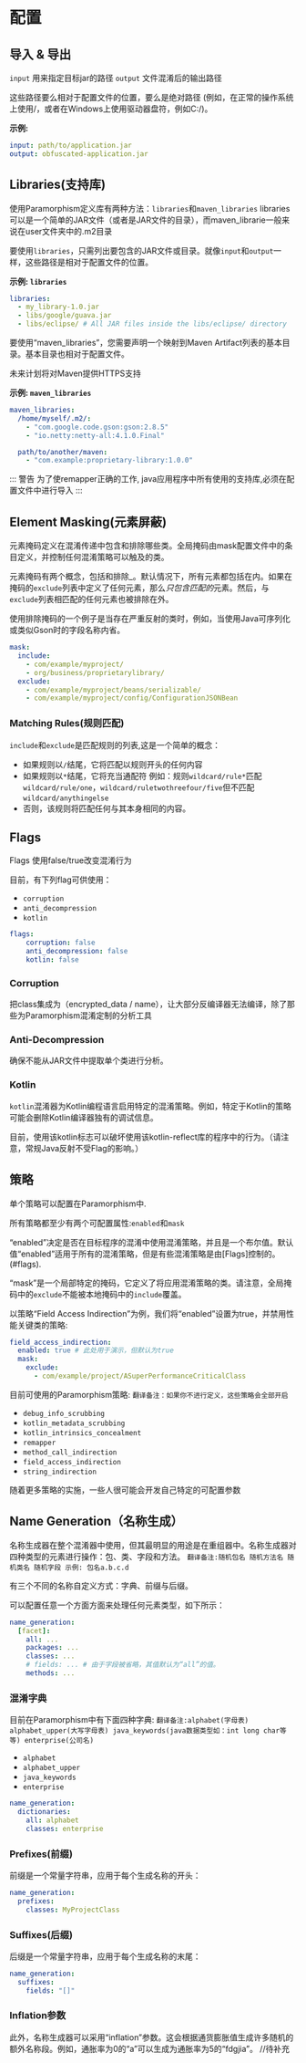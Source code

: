 # 配置

## 导入 & 导出

`input` 用来指定目标jar的路径 `output` 文件混淆后的输出路径

这些路径要么相对于配置文件的位置，要么是绝对路径 (例如，在正常的操作系统上使用/，或者在Windows上使用驱动器盘符，例如C:/)。

**示例:**

```yml
input: path/to/application.jar
output: obfuscated-application.jar
```

## Libraries(支持库)

使用Paramorphism定义库有两种方法：`libraries`和`maven_libraries`  libraries可以是一个简单的JAR文件（或者是JAR文件的目录），而maven_librarie一般来说在user文件夹中的.m2目录

要使用`libraries`，只需列出要包含的JAR文件或目录。就像`input`和`output`一样，这些路径是相对于配置文件的位置。

**示例: `libraries`**

```yml
libraries:
  - my_library-1.0.jar
  - libs/google/guava.jar
  - libs/eclipse/ # All JAR files inside the libs/eclipse/ directory
```

要使用“maven_libraries”，您需要声明一个映射到Maven Artifact列表的基本目录。基本目录也相对于配置文件。

未来计划将对Maven提供HTTPS支持

**示例: `maven_libraries`**

```yml
maven_libraries:
  /home/myself/.m2/:
    - "com.google.code.gson:gson:2.8.5"
    - "io.netty:netty-all:4.1.0.Final"

  path/to/another/maven:
    - "com.example:proprietary-library:1.0.0"
```

::: 警告
为了使remapper正确的工作, java应用程序中所有使用的支持库,必须在配置文件中进行导入
:::

## Element Masking(元素屏蔽)

元素掩码定义在混淆传递中包含和排除哪些类。全局掩码由mask配置文件中的条目定义，并控制任何混淆策略可以触及的类。

元素掩码有两个概念，包括和排除_。默认情况下，所有元素都包括在内。如果在掩码的`exclude`列表中定义了任何元素，那么*只包含匹配的*元素。然后，与`exclude`列表相匹配的任何元素也被排除在外。

使用排除掩码的一个例子是当存在严重反射的类时，例如，当使用Java可序列化或类似Gson时的字段名称内省。

```yml
mask:
  include:
    - com/example/myproject/
    - org/business/proprietarylibrary/
  exclude:
    - com/example/myproject/beans/serializable/
    - com/example/myproject/config/ConfigurationJSONBean
```

### Matching Rules(规则匹配)

`include`和`exclude`是匹配规则的列表,这是一个简单的概念：

- 如果规则以`/`结尾，它将匹配以规则开头的任何内容
- 如果规则以`*`结尾，它将充当通配符 例如：规则`wildcard/rule*`匹配`wildcard/rule/one`，`wildcard/ruletwothreefour/five`但不匹配`wildcard/anythingelse`
- 否则，该规则将匹配任何与其本身相同的内容。

## Flags

Flags 使用false/true改变混淆行为

目前，有下列flag可供使用：

- `corruption`
- `anti_decompression`
- `kotlin`
```yml
flags: 
    corruption: false
    anti_decompression: false
    kotlin: false
```


### Corruption
把class集成为（encrypted_data / name），让大部分反编译器无法编译，除了那些为Paramorphism混淆定制的分析工具
### Anti-Decompression

确保不能从JAR文件中提取单个类进行分析。

### Kotlin

`kotlin`混淆器为Kotlin编程语言启用特定的混淆策略。例如，特定于Kotlin的策略可能会删除Kotlin编译器独有的调试信息。

目前，使用该kotlin标志可以破坏使用该kotlin-reflect库的程序中的行为。（请注意，常规Java反射不受Flag的影响。）

## 策略

单个策略可以配置在Paramorphism中.

所有策略都至少有两个可配置属性:`enabled`和`mask`

“enabled”决定是否在目标程序的混淆中使用混淆策略，并且是一个布尔值。默认值“enabled”适用于所有的混淆策略，但是有些混淆策略是由[Flags]控制的。(#flags).

“mask”是一个局部特定的掩码，它定义了将应用混淆策略的类。请注意，全局掩码中的`exclude`不能被本地掩码中的`include`覆盖。

以策略“Field Access Indirection”为例，我们将“enabled”设置为true，并禁用性能关键类的策略:

```yml
field_access_indirection:
  enabled: true # 此处用于演示，但默认为true
  mask:
    exclude:
      - com/example/project/ASuperPerformanceCriticalClass
```

目前可使用的Paramorphism策略:
`翻译备注：如果你不进行定义，这些策略会全部开启`
- `debug_info_scrubbing`
- `kotlin_metadata_scrubbing`
- `kotlin_intrinsics_concealment`
- `remapper`
- `method_call_indirection`
- `field_access_indirection`
- `string_indirection`


随着更多策略的实施，一些人很可能会开发自己特定的可配置参数

## Name Generation（名称生成）

名称生成器在整个混淆器中使用，但其最明显的用途是在重组器中。名称生成器对四种类型的元素进行操作：包、类、字段和方法。
`翻译备注:随机包名 随机方法名 随机类名 随机字段 示例: 包名a.b.c.d`

有三个不同的名称自定义方式：字典、前缀与后缀。

可以配置任意一个方面方面来处理任何元素类型，如下所示：



```yml
name_generation:
  [facet]:
    all: ...
    packages: ...
    classes: ...
    # fields: ... # 由于字段被省略，其值默认为“all”的值。
    methods: ...
```

### 混淆字典

目前在Paramorphism中有下面四种字典:
`翻译备注:alphabet(字母表) alphabet_upper(大写字母表) java_keywords(java数据类型如：int long char等等) enterprise(公司名)`
- `alphabet`
- `alphabet_upper`
- `java_keywords`
- `enterprise`

```yml
name_generation:
  dictionaries:
    all: alphabet
    classes: enterprise
```

### Prefixes(前缀)

前缀是一个常量字符串，应用于每个生成名称的开头：

```yml
name_generation:
  prefixes:
    classes: MyProjectClass
```

### Suffixes(后缀)

后缀是一个常量字符串，应用于每个生成名称的末尾：

```yml
name_generation:
  suffixes:
    fields: "[]"
```

### Inflation参数

此外，名称生成器可以采用“inflation”参数。这会根据通货膨胀值生成许多随机的额外名称段。例如，通胀率为0的“a”可以生成为通胀率为5的“fdgjia”。
//待补充
